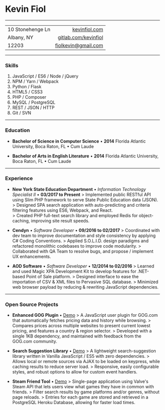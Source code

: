 # Kevin Fiol

---

|                   |                                                         |
|-------------------|--------------------------------------------------------:|
| 10 Stonehenge Ln  | [kevinfiol.com](http://www.kevinfiol.com)               |
| Albany, NY        | [gitlab.com/kevinfiol](http://www.gitlab.com/kevinfiol) |
| 12203             | [fiolkevin@gmail.com](mailto:fiolkevin@gmail.com)       |

---

### Skills

1. JavaScript / ES6 / Node / jQuery
1. NPM / Yarn / Webpack
1. Python / Flask
1. HTML5 / CSS3
1. PHP / Composer
1. MySQL / PostgreSQL
1. REST / JSON / HTTP
1. Git / SVN

---

### Education

* **Bachelor of Science in Computer Science** • __2014__
    Florida Atlantic University, Boca Raton, FL • Cum Laude

* **Bachelor of Arts in English Literature** • __2014__
    Florida Atlantic University, Boca Raton, FL • Cum Laude

---

### Experience

* **New York State Education Department** • *Information Technology Specialist II* • __03/2017 to Present__
    \> Implemented public RESTful API using Slim PHP framework to serve State Public Education data (JSON).
    \> Designed SPA search application with auto-predicting and criteria filtering features using ES6, Webpack, and React.  
    \> Created PHP full-text search library and employed Redis for object-caching, improving site result speeds.

* **Cendyn** • *Software Developer* • __09/2016 to 02/2017__
    \> Coordinated with dev team to improve documentation and style consistency by applying C# Coding Conventions.
    \> Applied S.O.L.I.D. design paradigms and refactored monolithic codebases to improve code modularity.
    \> Collaborated with QA Team to resolve bugs, and propose / implement UX enhancements.

* **AOD Software** • *Software Developer* • __12/2014 to 02/2016__
    \> Learned and used Magic XPA Development Kit to develop features for .NET-based Point of Sale platform.
    \> Designed interface to ease the importation of CSV & XML files to Pervasive SQL database.
    \> Minimized web browser payload by reducing & rewriting JavaScript dependencies.

---

### Open Source Projects

* **Enhanced GOG Plugin** • [Demo](https://gitlab.com/kevinfiol/enhanced-gog)
    \> A JavaScript user plugin for GOG.com that automatically fetches pricing data and history while browsing.
    \> Compares prices across multiple websites to present current lowest pricing, and features a country & region selector.
    \> Developed with a single 1KB dependency, and maintained with feedback from the GOG.com community.

* **Search Suggestion Library** • [Demo](https://kevinfiol.com/otto/)
    \> A lightweight search-suggestion library written in Vanilla JavaScript / ES5 with zero dependencies.
    \> Allows local or remote sources via AJAX to be loaded on keypress, while caching results to reduce server load.
    \> Responsive, easily configurable styles, and robust options to allow for custom event handlers.

* **Steam Friend Tool** • [Demo](https://sfn.herokuapp.com/)
    \> Single-page application using Valve's Steam API that lets users view what games they have in common with friends.
    \> Filter search results by game platforms and/or genres, without page reloads.
    \> Entries for each game are stored and retrieved in a PostgreSQL Heroku Database, allowing for faster load times.
